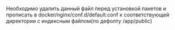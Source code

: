Необходимо удалить данный файл перед установкой пакетов
и прописать в docker/nginx/conf.d/default.conf к соответствующей директории с индексным файлом(по дефолту /app/public)
